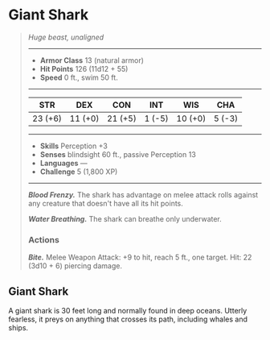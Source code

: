 # Giant Shark
>*Huge beast, unaligned*
>___
>- **Armor Class** 13 (natural armor)
>- **Hit Points** 126 (11d12 + 55)
>- **Speed** 0 ft., swim 50 ft.
>___
>|STR|DEX|CON|INT|WIS|CHA|
>|:---:|:---:|:---:|:---:|:---:|:---:|
>|23 (+6)|11 (+0)|21 (+5)|1 (-5)|10 (+0)|5 (-3)|
>___
>- **Skills** Perception +3
>- **Senses** blindsight 60 ft., passive Perception 13
>- **Languages** —
>- **Challenge** 5 (1,800 XP)
>___
>***Blood Frenzy.*** The shark has advantage on melee attack rolls against any creature that doesn't have all its hit points.  
>
>***Water Breathing.*** The shark can breathe only underwater.  
>
>### Actions
>***Bite.*** Melee Weapon Attack: +9 to hit, reach 5 ft., one target. Hit: 22 (3d10 + 6) piercing damage.
## Giant Shark
A giant shark is 30 feet long and normally found in deep oceans. Utterly fearless, it preys on anything that crosses its path, including whales and ships.